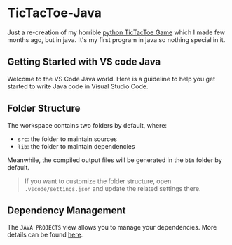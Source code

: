# TicTacToe-Java
Just a re-creation of my horrible [python TicTacToe Game](https://github.com/DuskyElf/TicTacToe-py) which I made few months ago, but in java. It's my first program in java so nothing special in it.

## Getting Started with VS code Java
Welcome to the VS Code Java world. Here is a guideline to help you get started to write Java code in Visual Studio Code.

## Folder Structure

The workspace contains two folders by default, where:

- `src`: the folder to maintain sources
- `lib`: the folder to maintain dependencies

Meanwhile, the compiled output files will be generated in the `bin` folder by default.

> If you want to customize the folder structure, open `.vscode/settings.json` and update the related settings there.

## Dependency Management

The `JAVA PROJECTS` view allows you to manage your dependencies. More details can be found [here](https://github.com/microsoft/vscode-java-dependency#manage-dependencies).
